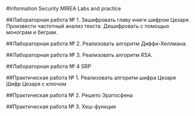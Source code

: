 #Information Security MIREA Labs and practice

##Лабораторная работа № 1.
Зашифровать главу книги шифром Цезаря. Произвести частотный анализ текста. Дешифровать с помощью монограм и биграм.

##Лабораторная работа № 2.
Реализовать алгоритм Диффи-Хеллмана.

##Лабораторная работа № 3.
Реализовать алгоритм RSA.

##Лабораторная работа № 4
SRP

##Практическая работа № 1.
Реализовать алгоритм шифра Цезаря Шифр Цезаря с ключом

##Практическая работа № 2.
Решето Эратосфена

##Практическая работа № 3.
Хеш-функция

